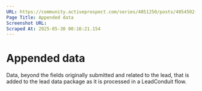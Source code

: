 ```yaml
---
URL: https://community.activeprospect.com/series/4051250/posts/4054502-activeprospect-product-glossary
Page Title: Appended data
Screenshot URL: 
Scraped At: 2025-05-30 00:16:21.154
---
```


# Appended data

Data, beyond the fields originally submitted and related to the lead, that is added to the lead data package as it is processed in a LeadConduit flow.